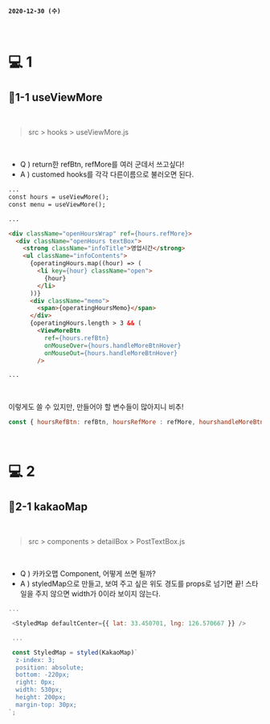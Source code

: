 #### `2020-12-30 (수)`

<br/>

# 💻 1

## 📂1-1 useViewMore

<br/>

> src > hooks > useViewMore.js

<br/>

- Q ) return한 refBtn, refMore를 여러 군데서 쓰고싶다!
- A ) customed hooks를 각각 다른이름으로 불러오면 된다. 

```html
... 
const hours = useViewMore();
const menu = useViewMore();

...

<div className="openHoursWrap" ref={hours.refMore}>
  <div className="openHours textBox">
    <strong className="infoTitle">영업시간</strong>
    <ul className="infoContents">
      {operatingHours.map((hour) => (
        <li key={hour} className="open">
          {hour}
        </li>
      ))}
      <div className="memo">
        <span>{operatingHoursMemo}</span>
      </div>
      {operatingHours.length > 3 && (
        <ViewMoreBtn
          ref={hours.refBtn}
          onMouseOver={hours.handleMoreBtnHover}
          onMouseOut={hours.handleMoreBtnHover}
        />

...

  ```

<br/>

이렇게도 쓸 수 있지만, 만들어야 할 변수들이 많아지니 비추!
```js
const { hoursRefBtn: refBtn, hoursRefMore : refMore, hourshandleMoreBtnHover :handleMoreBtnHover } = useViewMore()
```

<br/>

# 💻 2

## 📂2-1 kakaoMap

<br/>

> src > components > detailBox > PostTextBox.js

<br/>

- Q ) 카카오맵 Component, 어떻게 쓰면 될까?
- A ) styledMap으로 만들고, 보여 주고 싶은 위도 경도를 props로 넘기면 끝! 스타일을 주지 않으면 width가 0이라 보이지 않는다.
```js
...

 <StyledMap defaultCenter={{ lat: 33.450701, lng: 126.570667 }} />

 ...

 const StyledMap = styled(KakaoMap)`
  z-index: 3;
  position: absolute;
  bottom: -220px;
  right: 0px;
  width: 530px;
  height: 200px;
  margin-top: 30px;
`;

  ```

<br/>

